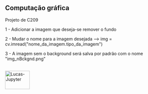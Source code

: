 ## Computação gráfica

  Projeto de C209
  
  1 - Adicionar a imagem que deseja-se remover o fundo 
  
  2 - Mudar o nome para a imagem desejada --> img = cv.imread("nome_da_imagem.tipo_da_imagem")
  
  3 - A imagem sem o background será salva por padrão com o nome "img_nBckgnd.png"
  
<div style="display: inline_block"><br>
  <img align="center" alt="Lucas-Jupyter" height="60" width="80" src="https://cdn.jsdelivr.net/gh/devicons/devicon/icons/jupyter/jupyter-original-wordmark.svg">
</div>
          
